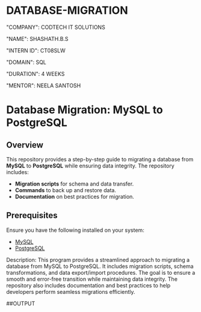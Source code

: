 # DATABASE-MIGRATION

"COMPANY": CODTECH IT SOLUTIONS

"NAME": SHASHATH.B.S

"INTERN ID": CT08SLW

"DOMAIN": SQL

"DURATION": 4 WEEKS

"MENTOR": NEELA SANTOSH

# Database Migration: MySQL to PostgreSQL

## Overview
This repository provides a step-by-step guide to migrating a database from **MySQL** to **PostgreSQL** while ensuring data integrity. The repository includes:
- **Migration scripts** for schema and data transfer.
- **Commands** to back up and restore data.
- **Documentation** on best practices for migration.

## Prerequisites
Ensure you have the following installed on your system:
- [MySQL](https://dev.mysql.com/downloads/)
- [PostgreSQL](https://www.postgresql.org/download/)


Description:
This program provides a streamlined approach to migrating a database from MySQL to PostgreSQL. It includes migration scripts, schema transformations, and data export/import procedures. The goal is to ensure a smooth and error-free transition while maintaining data integrity. The repository also includes documentation and best practices to help developers perform seamless migrations efficiently.

##OUTPUT


